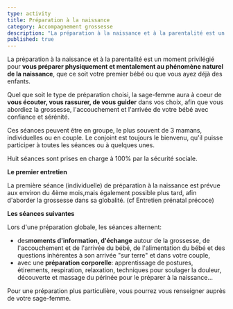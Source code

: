 ```yaml
---
type: activity
title: Préparation à la naissance
category: Accompagnement grossesse
description: "La préparation à la naissance et à la parentalité est un moment privilégié pour **vous préparer physiquement et mentalement au phénomène naturel de la naissance**, que ce soit votre premier bébé ou que vous ayez déjà des enfants…"
published: true
---
```







La préparation à la naissance et à la parentalité est un moment privilégié pour **vous préparer physiquement et mentalement au phénomène naturel de la naissance**, que ce soit votre premier bébé ou que vous ayez déjà des enfants.

Quel que soit le type de préparation choisi, la sage-femme aura à coeur de **vous écouter, vous rassurer, de vous guider** dans vos choix, afin que vous abordiez la grossesse, l'accouchement et l'arrivée de votre bébé avec confiance et sérénité.

Ces séances peuvent être en groupe, le plus souvent de 3 mamans, individuelles ou en couple. Le conjoint est toujours le bienvenu, qu'il puisse participer à toutes les séances ou à quelques unes.

Huit séances sont prises en charge à 100% par la sécurité sociale.

**Le premier entretien**

La première séance (individuelle) de préparation à la naissance est prévue aux environ du 4ème mois,mais également possible plus tard, afin d'aborder la grossesse dans sa globalité. (cf Entretien prénatal précoce)

**Les séances suivantes**

Lors d'une préparation globale, les séances alternent:

- des**moments d'information, d'échange** autour de la grossesse, de l'accouchement et de l'arrivée du bébé, de l'alimentation du bébé et des questions inhérentes à son arrivée "sur terre" et dans votre couple,
- avec une **préparation corporelle**: apprentissage de postures, étirements, respiration, relaxation, techniques pour soulager la douleur, découverte et massage du périnée pour le préparer à la naissance...

Pour une préparation plus particulière, vous pourrez vous renseigner auprès de votre sage-femme.​
